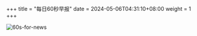+++
title = "每日60秒早报"
date = 2024-05-06T04:31:10+08:00
weight = 1
+++

![60s-for-news](/img/zaobao/zaobao.png "由 ALAPI 提供支持")
